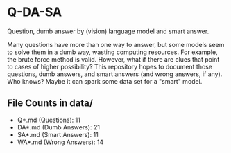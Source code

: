 # Q-DA-SA
Question, dumb answer by (vision) language model and smart answer.

Many questions have more than one way to answer, but some models seem to solve them in a dumb way, wasting computing resources. For example, the brute force method is valid. However, what if there are clues that point to cases of higher possibility? This repository hopes to document those questions, dumb answers, and smart answers (and wrong answers, if any). Who knows? Maybe it can spark some data set for a "smart" model.

<!-- FILE_COUNTS_START -->
## File Counts in data/
- Q*.md (Questions): 11
- DA*.md (Dumb Answers): 21
- SA*.md (Smart Answers): 11
- WA*.md (Wrong Answers): 14
<!-- FILE_COUNTS_END -->
